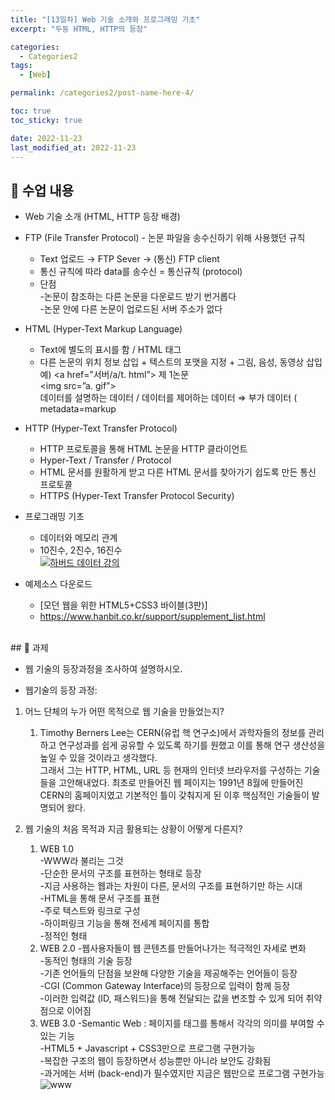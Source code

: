```yaml
---
title: "[13일차] Web 기술 소개와 프로그래밍 기초"
excerpt: "두둥 HTML, HTTP의 등장"

categories:
  - Categories2
tags:
  - [Web]

permalink: /categories2/post-name-here-4/

toc: true
toc_sticky: true

date: 2022-11-23
last_modified_at: 2022-11-23
---
```


## 🦥 수업 내용

* Web 기술 소개 (HTML, HTTP 등장 배경)  
* FTP (File Transfer Protocol) - 논문 파일을 송수신하기 위해 사용했던 규칙  
  - Text 업로드 → FTP Sever → (통신) FTP client
  - 통신 규칙에 따라 data를 송수신 = 통신규칙 (protocol)
  - 단점  
    -논문이 참조하는 다른 논문을 다운로드 받기 번거롭다  
    -논문 안에 다른 논문이 업로드된 서버 주소가 없다  

* HTML (Hyper-Text Markup Language)  
  - Text에 별도의 표시를 함 / HTML 태그  
  - 다른 논문의 위치 정보 삽입 + 텍스트의 포맷을 지정 + 그림, 음성, 동영상 삽입  
예) <a href=”서버/a/t. html”> 제 1논문 </a>  
      <img src=”a. gif”>  
데이터를 설명하는 데이터 / 데이터를 제어하는 데이터 ⇒ 부가 데이터 ( metadata=markup  

* HTTP (Hyper-Text Transfer Protocol)  
  - HTTP 프로토콜을 통해 HTML 논문을 HTTP 클라이언트  
  - Hyper-Text / Transfer / Protocol  
  - HTML 문서를 원활하게 받고 다른 HTML 문서를 찾아가기 쉽도록 만든 통신 프로토콜  
  - HTTPS (Hyper-Text Transfer Protocol Security)

* 프로그래밍 기초
  * 데이터와 메모리 관계  
  * 10진수, 2진수, 16진수  
[![하버드 데이터 강의](https://img.youtube.com/vi/nvO1sq_b_zI/0.jpg)](https://youtu.be/nvO1sq_b_zI)

* 예제소스 다운로드  
  - [모던 웹을 위한 HTML5+CSS3 바이블(3판)]
  - https://www.hanbit.co.kr/support/supplement_list.html  
<br>
## 🦥 과제

* 웹 기술의 등장과정을 조사하여 설명하시오.  

* 웹기술의 등장 과정:

1. 어느 단체의 누가 어떤 목적으로 웹 기술을 만들었는지?  
    1. Timothy Berners Lee는 CERN(유럽 핵 연구소)에서 과학자들의 정보를 관리하고 연구성과를 쉽게 공유할 수 있도록 하기를 원했고 이를 통해 연구 생산성을 높일 수 있을 것이라고 생각했다.  
그래서 그는 HTTP, HTML, URL 등 현재의 인터넷 브라우저를 구성하는 기술들을 고안해내었다. 최초로 만들어진 웹 페이지는 1991년 8월에 만들어진 CERN의 홈페이지였고 기본적인 틀이 갖춰지게 된 이후 핵심적인 기술들이 발명되어 왔다.  

2. 웹 기술의 처음 목적과 지금 활용되는 상황이 어떻게 다른지?  
    1. WEB 1.0  
    -WWW라 불리는 그것  
    -단순한 문서의 구조를 표현하는 형태로 등장  
    -지금 사용하는 웹과는 차원이 다른, 문서의 구조를 표현하기만 하는 시대  
    -HTML을 통해 문서 구조를 표현  
    -주로 텍스트와 링크로 구성  
    -하이퍼링크 기능을 통해 전세계 페이지를 통합  
    -정적인 형태  
    2. WEB 2.0
    -웹사용자들이 웹 콘텐츠를 만들어나가는 적극적인 자세로 변화  
    -동적인 형태의 기술 등장  
    -기존 언어들의 단점을 보완해 다양한 기술을 제공해주는 언어들이 등장  
    -CGI (Common Gateway Interface)의 등장으로 입력이 함께 등장  
    -이러한 입력값 (ID, 패스워드)을 통해 전달되는 값을 변조할 수 있게 되어 취약점으로 이어짐  
    3. WEB 3.0
    -Semantic Web : 페이지를 태그를 통해서 각각의 의미를 부여할 수 있는 기능  
    -HTML5 + Javascript + CSS3만으로 프로그램 구현가능  
    -복잡한 구조의 웹이 등장하면서 성능뿐만 아니라 보안도 강화됨  
    -과거에는 서버 (back-end)가 필수였지만 지금은 웹만으로 프로그램 구현가능  
    ![www](https://user-images.githubusercontent.com/118426890/204127290-8b4d0387-7c6d-4633-8607-59b3a9ad5f98.png)
